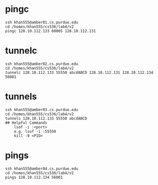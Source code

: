 # pingc
    ssh khan555@amber01.cs.purdue.edu
    cd /homes/khan555/cs536/lab4/v2
    pingc 128.10.112.133 60005 128.10.112.131
# tunnelc
    ssh khan555@amber02.cs.purdue.edu
    cd /homes/khan555/cs536/lab4/v2
    tunnelc 128.10.112.133 55550 abcdABCD 128.10.112.131 128.10.112.134 56001
# tunnels
    ssh khan555@amber03.cs.purdue.edu
    cd /homes/khan555/cs536/lab4/v2
    tunnels 128.10.112.133 55550 abcdABCD
    ## Helpful Commands
        lsof -i :<port>
        e.g. lsof -i :55550
        kill -9 <PID>
# pings
    ssh khan555@amber04.cs.purdue.edu
    cd /homes/khan555/cs536/lab4/v2
    pings 128.10.112.134 56001

